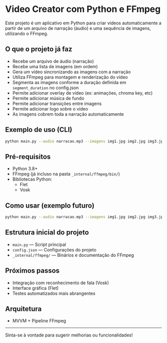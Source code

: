 # Video Creator com Python e FFmpeg

Este projeto é um aplicativo em Python para criar vídeos automaticamente a partir de um arquivo de narração (áudio) e uma sequência de imagens, utilizando o FFmpeg.

## O que o projeto já faz

- Recebe um arquivo de áudio (narração)
- Recebe uma lista de imagens (em ordem)
- Gera um vídeo sincronizando as imagens com a narração
- Utiliza FFmpeg para montagem e renderização do vídeo
- Segmenta as imagens conforme a duração definida em `segment_duration` no config.json
- Permite adicionar overlay de vídeo (ex: animações, chroma key, etc)
- Permite adicionar música de fundo
- Permite adicionar transições entre imagens
- Permite adicionar logo sobre o vídeo
- As imagens cobrem toda a narração automaticamente

## Exemplo de uso (CLI)
```bash
python main.py --audio narracao.mp3 --imagens img1.jpg img2.jpg img3.jpg --saida video_final.mp4 --overlay overlay.mp4 --musica fundo.mp3 --logo logo.png
```

## Pré-requisitos
- Python 3.8+
- FFmpeg (já incluso na pasta `_internal/ffmpeg/bin/`)
- Bibliotecas Python: 
    - Flet
    - Vosk

## Como usar (exemplo futuro)
```bash
python main.py --audio narracao.mp3 --imagens img1.jpg img2.jpg img3.jpg --saida video_final.mp4
```

## Estrutura inicial do projeto
- `main.py` — Script principal
- `config.json` — Configurações do projeto
- `_internal/ffmpeg/` — Binários e documentação do FFmpeg


## Próximos passos
- Integração com reconhecimento de fala (Vosk)
- Interface gráfica (Flet)
- Testes automatizados mais abrangentes

## Arquitetura
- MVVM + Pipeline FFmpeg


---

Sinta-se à vontade para sugerir melhorias ou funcionalidades!


